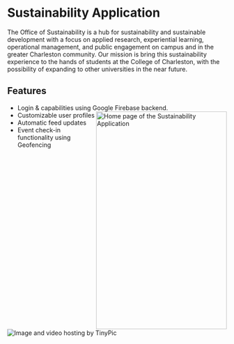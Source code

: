 # Sustainability Application

The Office of Sustainability is a hub for sustainability and sustainable development with a focus on applied research, experiential learning, operational management, and public engagement on campus and in the greater Charleston community. Our mission is bring this sustainability experience to the hands of students at the College of Charleston, with the possibility of expanding to other universities in the near future.

## Features

* Login & capabilities using Google Firebase backend.
<a target="_blank"><img align="right" width="300" height="500" src="http://i66.tinypic.com/2uy3ubk.png" border="0" alt="Home page of the Sustainability Application"></a>
* Customizable user profiles
* Automatic feed updates
* Event check-in functionality using Geofencing 

<a target="_blank"><img src="http://i66.tinypic.com/2uy3ubk.png" border="0" alt="Image and video hosting by TinyPic"></a>
